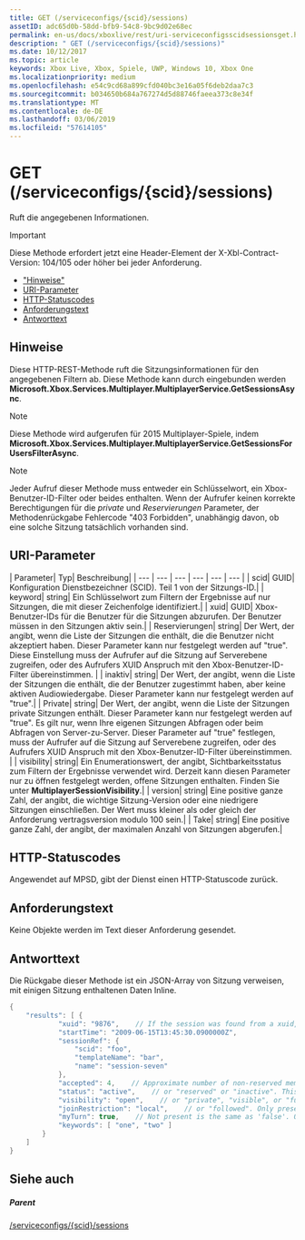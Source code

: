 ```yaml
---
title: GET (/serviceconfigs/{scid}/sessions)
assetID: adc65d0b-58dd-bfb9-54c8-9bc9d02e68ec
permalink: en-us/docs/xboxlive/rest/uri-serviceconfigsscidsessionsget.html
description: " GET (/serviceconfigs/{scid}/sessions)"
ms.date: 10/12/2017
ms.topic: article
keywords: Xbox Live, Xbox, Spiele, UWP, Windows 10, Xbox One
ms.localizationpriority: medium
ms.openlocfilehash: e54c9cd68a899cfd040bc3e16a05f6deb2daa7c3
ms.sourcegitcommit: b034650b684a767274d5d88746faeea373c8e34f
ms.translationtype: MT
ms.contentlocale: de-DE
ms.lasthandoff: 03/06/2019
ms.locfileid: "57614105"
---
```

# <a name="get-serviceconfigsscidsessions"></a>GET (/serviceconfigs/{scid}/sessions)
Ruft die angegebenen Informationen.

> [!IMPORTANT]
> Diese Methode erfordert jetzt eine Header-Element der X-Xbl-Contract-Version: 104/105 oder höher bei jeder Anforderung.

  * ["Hinweise"](#ID4ET)
  * [URI-Parameter](#ID4EKB)
  * [HTTP-Statuscodes](#ID4EXB)
  * [Anforderungstext](#ID4EAC)
  * [Antworttext](#ID4ELC)

<a id="ID4ET"></a>


## <a name="remarks"></a>Hinweise

Diese HTTP-REST-Methode ruft die Sitzungsinformationen für den angegebenen Filtern ab. Diese Methode kann durch eingebunden werden **Microsoft.Xbox.Services.Multiplayer.MultiplayerService.GetSessionsAsync**.


> [!NOTE] 
> Diese Methode wird aufgerufen für 2015 Multiplayer-Spiele, indem <b>Microsoft.Xbox.Services.Multiplayer.MultiplayerService.GetSessionsForUsersFilterAsync</b>.  



> [!NOTE] 
> Jeder Aufruf dieser Methode muss entweder ein Schlüsselwort, ein Xbox-Benutzer-ID-Filter oder beides enthalten. Wenn der Aufrufer keinen korrekte Berechtigungen für die <i>private</i> und <i>Reservierungen</i> Parameter, der Methodenrückgabe Fehlercode "403 Forbidden", unabhängig davon, ob eine solche Sitzung tatsächlich vorhanden sind.  


<a id="ID4EKB"></a>


## <a name="uri-parameters"></a>URI-Parameter

| Parameter| Typ| Beschreibung|
| --- | --- | --- | --- | --- | --- |
| scid| GUID| Konfiguration Dienstbezeichner (SCID). Teil 1 von der Sitzungs-ID.|
| keyword| string| Ein Schlüsselwort zum Filtern der Ergebnisse auf nur Sitzungen, die mit dieser Zeichenfolge identifiziert.|
| xuid| GUID| Xbox-Benutzer-IDs für die Benutzer für die Sitzungen abzurufen. Der Benutzer müssen in den Sitzungen aktiv sein.|
| Reservierungen| string| Der Wert, der angibt, wenn die Liste der Sitzungen die enthält, die die Benutzer nicht akzeptiert haben. Dieser Parameter kann nur festgelegt werden auf "true". Diese Einstellung muss der Aufrufer auf die Sitzung auf Serverebene zugreifen, oder des Aufrufers XUID Anspruch mit den Xbox-Benutzer-ID-Filter übereinstimmen. |
| inaktiv| string| Der Wert, der angibt, wenn die Liste der Sitzungen die enthält, die der Benutzer zugestimmt haben, aber keine aktiven Audiowiedergabe. Dieser Parameter kann nur festgelegt werden auf "true".|
| Private| string| Der Wert, der angibt, wenn die Liste der Sitzungen private Sitzungen enthält. Dieser Parameter kann nur festgelegt werden auf "true". Es gilt nur, wenn Ihre eigenen Sitzungen Abfragen oder beim Abfragen von Server-zu-Server. Dieser Parameter auf "true" festlegen, muss der Aufrufer auf die Sitzung auf Serverebene zugreifen, oder des Aufrufers XUID Anspruch mit den Xbox-Benutzer-ID-Filter übereinstimmen. |
| visibility| string| Ein Enumerationswert, der angibt, Sichtbarkeitsstatus zum Filtern der Ergebnisse verwendet wird. Derzeit kann diesen Parameter nur zu öffnen festgelegt werden, offene Sitzungen enthalten. Finden Sie unter <b>MultiplayerSessionVisibility</b>.|
| version| string| Eine positive ganze Zahl, der angibt, die wichtige Sitzung-Version oder eine niedrigere Sitzungen einschließen. Der Wert muss kleiner als oder gleich der Anforderung vertragsversion modulo 100 sein.|
| Take| string| Eine positive ganze Zahl, der angibt, der maximalen Anzahl von Sitzungen abgerufen.|

<a id="ID4EXB"></a>


## <a name="http-status-codes"></a>HTTP-Statuscodes
Angewendet auf MPSD, gibt der Dienst einen HTTP-Statuscode zurück.  
<a id="ID4EAC"></a>


## <a name="request-body"></a>Anforderungstext

Keine Objekte werden im Text dieser Anforderung gesendet.

<a id="ID4ELC"></a>


## <a name="response-body"></a>Antworttext

Die Rückgabe dieser Methode ist ein JSON-Array von Sitzung verweisen, mit einigen Sitzung enthaltenen Daten Inline.


```cpp
{
    "results": [ {
            "xuid": "9876",    // If the session was found from a xuid, that xuid.
            "startTime": "2009-06-15T13:45:30.0900000Z",
            "sessionRef": {
                "scid": "foo",
                "templateName": "bar",
                "name": "session-seven"
            },
            "accepted": 4,    // Approximate number of non-reserved members.
            "status": "active",    // or "reserved" or "inactive". This is the state of the user in the session, not the session itself. Only present if the session was found using a xuid.
            "visibility": "open",    // or "private", "visible", or "full"
            "joinRestriction": "local",    // or "followed". Only present if 'visibility' is "open" or "full" and the session has a join restriction.
            "myTurn": true,    // Not present is the same as 'false'. Only present if the session was found using a xuid.
            "keywords": [ "one", "two" ]
        }
    ]
}

```


<a id="ID4EWC"></a>


## <a name="see-also"></a>Siehe auch

<a id="ID4EYC"></a>


##### <a name="parent"></a>Parent

[/serviceconfigs/{scid}/sessions](uri-serviceconfigsscidsessions.md)
